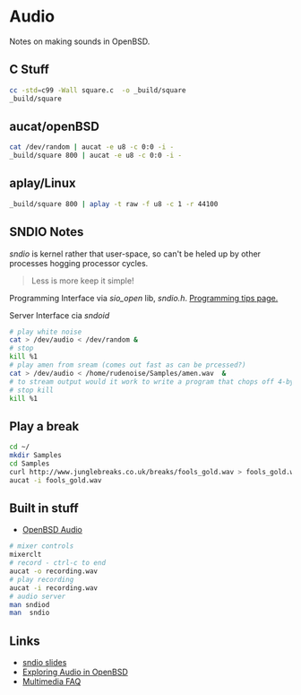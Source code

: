 # Audio

Notes on making sounds in OpenBSD.

## C Stuff

```sh
cc -std=c99 -Wall square.c  -o _build/square 
_build/square
```

## aucat/openBSD

```sh
cat /dev/random | aucat -e u8 -c 0:0 -i -
_build/square 800 | aucat -e u8 -c 0:0 -i -
```

## aplay/Linux

```sh
_build/square 800 | aplay -t raw -f u8 -c 1 -r 44100
```

## SNDIO Notes

_sndio_ is kernel rather that user-space, so can't be heled up by
other processes hogging processor cycles.

> Less is more  keep it simple!

Programming Interface via *sio_open* lib, *sndio.h*.
[Programming tips page.](http://www.sndio.org/tips.html)

Server Interface cia *sndoid*

```sh
# play white noise
cat > /dev/audio < /dev/random &
# stop
kill %1
# play amen from sream (comes out fast as can be prcessed?)
cat > /dev/audio < /home/rudenoise/Samples/amen.wav  &
# to stream output would it work to write a program that chops off 4-bytes/1-word and streams them at 44000khz?
# stop kill
kill %1
```

## Play a break
```sh
cd ~/
mkdir Samples
cd Samples
curl http://www.junglebreaks.co.uk/breaks/fools_gold.wav > fools_gold.wav
aucat -i fools_gold.wav
```

## Built in stuff

* [OpenBSD Audio](https://www.openbsd.org/faq/faq13.html)

```sh
# mixer controls
mixerclt
# record - ctrl-c to end
aucat -o recording.wav
# play recording
aucat -i recording.wav
# audio server
man sndiod
man  sndio
```

## Links

* [sndio slides](http://www.openbsd.org/papers/asiabsdcon2010_sndio_slides.pdf)
* [Exploring Audio in OpenBSD](http://mrbool.com/exploring-audio-in-openbsd/29890)
* [Multimedia FAQ](http://openbsd.das.ufsc.br/faq/faq13.html)
